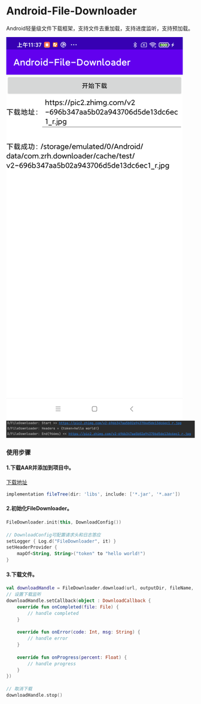 # Android-File-Downloader

Android轻量级文件下载框架，支持文件去重加载，支持进度监听，支持预加载。

![下载截图](assets/capture.png)
![日志](assets/log.png)

### 使用步骤

#### 1.下载AAR并添加到项目中。

[下载地址](https://github.com/zrheasy/Android-File-Downloader/releases/download/v1.0.0/file-downloader-v1.0.aar)

```groovy
implementation fileTree(dir: 'libs', include: ['*.jar', '*.aar'])
```

#### 2.初始化FileDownloader。

```kotlin
FileDownloader.init(this, DownloadConfig())

// DownloadConfig可配置请求头和日志答应
setLogger { Log.d("FileDownloader", it) }
setHeaderProvider {
    mapOf<String, String>("token" to "hello world!")
}
```

#### 3.下载文件。

```kotlin
val downloadHandle = FileDownloader.download(url, outputDir, fileName, false)
// 设置下载监听
downloadHandle.setCallback(object : DownloadCallback {
    override fun onCompleted(file: File) {
        // handle completed
    }

    override fun onError(code: Int, msg: String) {
        // handle error
    }

    override fun onProgress(percent: Float) {
        // handle progress
    }
})

// 取消下载
downloadHandle.stop()
```